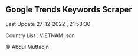 

## Google Trends Keywords Scraper 
 
Last Update 27-12-2022 , 21:58:30

Country List :
VIETNAM.json



© Abdul Muttaqin 
